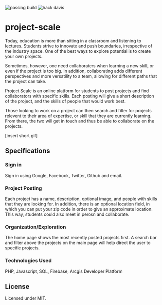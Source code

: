 ![passing build](https://img.shields.io/badge/build-passing-brightgreen.svg)
![hack davis](https://img.shields.io/badge/HackDavis2017-hell%20yeah-brightgreen.svg)

# project-scale

Today, education is more than sitting in a classroom and listening to lectures. Students strive to innovate and push boundaries, irrespective of the industry space. One of the best ways to explore potential is to create your own projects.

Sometimes, however, one need collaboraters when learning a new skill, or even if the project is too big. In addition, collaborating adds different perspectives and more versatility to a team, allowing for different paths that the project can take.

Project Scale is an online platform for students to post projects and find collaborators with specific skills. Each posting will give a short description of the project, and the skills of people that would work best.

Those looking to work on a project can then search and filter for projects relevent to their area of expertise, or skill that they are currently learning. From there, the two will get in touch and thus be able to collaborate on the projects.

[insert short gif]

## Specifications

### Sign in

Sign in using Google, Facebook, Twitter, Github and email.

### Project Posting

Each project has a name, description, optional image, and people with skills that they are looking for. In addition, there is an optional location field, in which you can put your zip code in order to give an approximate location. This way, students could also meet in perosn and collaborate.

### Organization/Exploration

The home page shows the most recently posted projects first. A search bar and filter above the projects on the main page will help direct the user to specific projects.

### Technologies Used

PHP, Javascript, SQL, Firebase, Arcgis Developer Platform

## License

Licensed under MIT.
